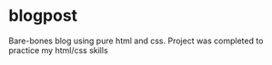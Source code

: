 # blogpost
Bare-bones blog using pure html and css. 
Project was completed to practice my html/css skills
